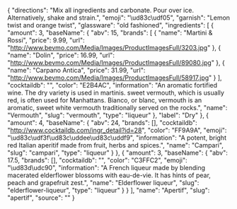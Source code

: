 {
    "directions": "Mix all ingredients and carbonate. Pour over ice. Alternatively, shake and strain.",
    "emoji": "\ud83c\udf05",
    "garnish": "Lemon twist and orange twist",
    "glassware": "old fashioned",
    "ingredients": [
        {
            "amount": 3,
            "baseName": {
                "abv": 15,
                "brands": [
                    {
                        "name": "Martini & Rossi",
                        "price": 9.99,
                        "url": "http://www.bevmo.com/Media/Images/ProductImagesFull/3203.jpg"
                    },
                    {
                        "name": "Dolin",
                        "price": 16.99,
                        "url": "http://www.bevmo.com/Media/Images/ProductImagesFull/89080.jpg"
                    },
                    {
                        "name": "Carpano Antica",
                        "price": 31.99,
                        "url": "http://www.bevmo.com/Media/Images/ProductImagesFull/58917.jpg"
                    }
                ],
                "cocktaildb": "",
                "color": "E2B4AC",
                "information": "An aromatic fortified wine. The dry variety is used in martinis. sweet vermouth, which is usually red, is often used for Manhattans. Bianco, or blanc, vermouth is an aromatic, sweet white vermouth traditionally served on the rocks.",
                "name": "Vermouth",
                "slug": "vermouth",
                "type": "liqueur"
            },
            "label": "Dry"
        },
        {
            "amount": 4,
            "baseName": {
                "abv": 24,
                "brands": [],
                "cocktaildb": "http://www.cocktaildb.com/ingr_detail?id=28",
                "color": "FF9A9A",
                "emoji": "\ud83c\udf3f\ud83c\uddee\ud83c\uddf9",
                "information": "A potent, bright red Italian aperitif made from fruit, herbs and spices.",
                "name": "Campari",
                "slug": "campari",
                "type": "liqueur"
            }
        },
        {
            "amount": 3,
            "baseName": {
                "abv": 17.5,
                "brands": [],
                "cocktaildb": "",
                "color": "C3FFC2",
                "emoji": "\ud83d\udc90",
                "information": "A French liqueur made by blending macerated elderflower blossoms with eau-de-vie. It has hints of pear, peach and grapefruit zest.",
                "name": "Elderflower liqueur",
                "slug": "elderflower-liqueur",
                "type": "liqueur"
            }
        }
    ],
    "name": "Apertif",
    "slug": "apertif",
    "source": ""
}